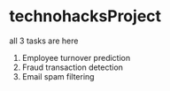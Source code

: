 # technohacksProject
all 3 tasks are here 
1. Employee turnover prediction
2. Fraud transaction detection
3. Email spam filtering
